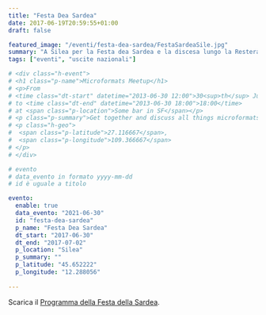 ```yaml
---
title: "Festa Dea Sardea"
date: 2017-06-19T20:59:55+01:00
draft: false

featured_image: "/eventi/festa-dea-sardea/FestaSardeaSile.jpg"
summary: "A Silea per la Festa dea Sardea e la discesa lungo la Restera ..."
tags: ["eventi", "uscite nazionali"]

# <div class="h-event">
# <h1 class="p-name">Microformats Meetup</h1>
# <p>From 
# <time class="dt-start" datetime="2013-06-30 12:00">30<sup>th</sup> June 2013, 12:00</time>
# to <time class="dt-end" datetime="2013-06-30 18:00">18:00</time>
# at <span class="p-location">Some bar in SF</span></p>
# <p class="p-summary">Get together and discuss all things microformats-related.</p>
# <p class="h-geo">
#  <span class="p-latitude">27.116667</span>,
#  <span class="p-longitude">109.366667</span>
# </p>
# </div>

# evento 
# data_evento in formato yyyy-mm-dd
# id è uguale a titolo

evento:
  enable: true
  data_evento: "2021-06-30"
  id: "festa-dea-sardea"
  p_name: "Festa Dea Sardea"
  dt_start: "2017-06-30"
  dt_end: "2017-07-02"
  p_location: "Silea"
  p_summary: ""
  p_latitude: "45.652222"
  p_longitude: "12.288056"
  
---
```


Scarica  il [Programma della Festa della Sardea](ProgrammaFestaSardea.pdf).